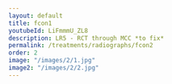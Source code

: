 ```yaml
---
layout: default
title: fcon1
youtubeId: LiFmmmU_ZL8
description: LR5 - RCT through MCC *to fix*
permalink: /treatments/radiographs/fcon2
order: 2
image: "/images/2/1.jpg"
image2: "/images/2/2.jpg"
---
```


